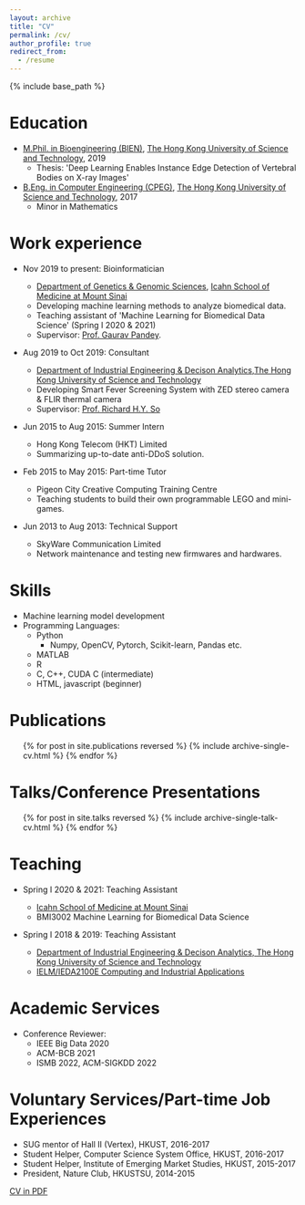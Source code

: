 ```yaml
---
layout: archive
title: "CV"
permalink: /cv/
author_profile: true
redirect_from:
  - /resume
---
```


{% include base_path %}


Education
======
* [M.Phil. in Bioengineering (BIEN)](https://bien.ust.hk/), [The Hong Kong University of Science and Technology](https://www.ust.hk/), 2019
  * Thesis: 'Deep Learning Enables Instance Edge Detection of Vertebral Bodies on X-ray Images'
* [B.Eng. in Computer Engineering (CPEG)](http://cpeg.ust.hk/cgi-bin/eng/index.php), [The Hong Kong University of Science and Technology](https://www.ust.hk/), 2017
  * Minor in Mathematics

Work experience
======
* Nov 2019 to present: Bioinformatician
  * [Department of Genetics & Genomic Sciences](https://icahn.mssm.edu/research/genomics),
[Icahn School of Medicine at Mount Sinai](https://icahn.mssm.edu/)
  * Developing machine learning methods to analyze biomedical data.
  * Teaching assistant of 'Machine Learning for Biomedical Data Science' (Spring I 2020 & 2021)
  * Supervisor: [Prof. Gaurav Pandey](https://gpandeylab.org/).

* Aug 2019 to Oct 2019: Consultant
  * [Department of Industrial Engineering & Decison Analytics](https://ieda.ust.hk/),[The Hong Kong University of Science and Technology](https://www.ust.hk/)
  * Developing Smart Fever Screening System with ZED stereo camera & FLIR thermal camera
  * Supervisor: [Prof. Richard H.Y. So](https://www.ieda.ust.hk/dfaculty/so/)

* Jun 2015 to Aug 2015: Summer Intern
  * Hong Kong Telecom (HKT) Limited
  * Summarizing up-to-date anti-DDoS solution.

* Feb 2015 to May 2015: Part-time Tutor
  * Pigeon City Creative Computing Training Centre
  * Teaching students to build their own programmable LEGO and mini-games.

* Jun 2013 to Aug 2013: Technical Support
  * SkyWare Communication Limited
  * Network maintenance and testing new firmwares and hardwares.
  
Skills
======
* Machine learning model development
* Programming Languages:
  * Python
    * Numpy, OpenCV, Pytorch, Scikit-learn, Pandas etc.
  * MATLAB
  * R
  * C, C++, CUDA C (intermediate)
  * HTML, javascript (beginner) 

Publications
======
  <ul>{% for post in site.publications reversed %}
    {% include archive-single-cv.html %}
  {% endfor %}</ul>
  
Talks/Conference Presentations
======
  <ul>{% for post in site.talks reversed %}
    {% include archive-single-talk-cv.html %}
  {% endfor %}</ul>
  
Teaching
======
<!--   <ul>{% for post in site.teaching %}
    {% include archive-single-cv.html %}
  {% endfor %}</ul> -->
* Spring I 2020 & 2021: Teaching Assistant
  * [Icahn School of Medicine at Mount Sinai](https://icahn.mssm.edu/)
  * BMI3002 Machine Learning for Biomedical Data Science

* Spring I 2018 & 2019: Teaching Assistant
  * [Department of Industrial Engineering & Decison Analytics, The Hong Kong University of Science and Technology](https://ieda.ust.hk/)
  * [IELM/IEDA2100E Computing and Industrial Applications](https://www.ieda.ust.hk/dfaculty/so/so_ie2100E.html)
  

Academic Services
======
* Conference Reviewer:
  * IEEE Big Data 2020
  * ACM-BCB 2021
  * ISMB 2022, ACM-SIGKDD 2022

Voluntary Services/Part-time Job Experiences
======
* SUG mentor of Hall II (Vertex), HKUST, 2016-2017
* Student Helper, Computer Science System Office, HKUST, 2016-2017
* Student Helper, Institute of Emerging Market Studies, HKUST, 2015-2017
* President, Nature Club, HKUSTSU, 2014-2015

[CV in PDF](../files/CV_yanchakli_7Apr2022.pdf)

<object data="../files/CV_yanchakli_7Apr2022.pdf" type="application/pdf" width="100%"></object>
